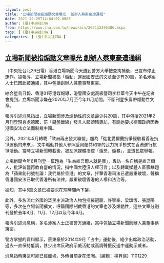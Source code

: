 ```yaml
---
layout: post
title: "立場新聞被指煽動文章曝光  創辦人蔡東豪遭通緝"
date: 2021-12-29T14:04:02.000Z
author: (臺)中央社CNA
from: https://www.cna.com.tw/news/acn/202112290386.aspx
tags: [ (臺)中央社CNA ]
categories: [ (臺)中央社CNA ]
---
```

<!--1640786642000-->
[立場新聞被指煽動文章曝光  創辦人蔡東豪遭通緝](https://www.cna.com.tw/news/acn/202112290386.aspx)
------

<div>
<div></div><div><p>（中央社台北29日電）香港立場新聞今天遭到警方大舉搜查拘捕後，已宣布停止運作。據報導，立場新聞被指「煽動」違反國安法的文章至少有20篇，多名涉案人士已因此被通緝，其中包括創辦人兼董事蔡東豪。</p><p>綜合星島日報、香港01等港媒報導，港警國安處高級警司李桂華今天中午在記者會提到，立場新聞涉嫌在2020年7月至今年11月期間，不斷刊登多篇帶煽動性文章。</p><p>報導引述消息指出，立場新聞涉及煽動性的文章最少共20篇，其中包括2021年2月刊登現身處德國、前「鍵盤戰線」發言人鄺頌晴專訪，有關她要求德國政府因香港國安法立法而制裁中國。</p><p>另外，2021年5月轉載「歐洲再出發大聯盟」題為「從北愛爾蘭抗爭經驗看香港抗爭運動的未來」，文中煽動其他人參照愛爾蘭共和軍的武力抗爭模式在香港進行抗爭活動。當時立場新聞轉載後，被左派媒體指控「煽恐、煽暴」，並遭民眾舉報。</p><p>立場新聞今年6月刊登一篇題為「生為維吾爾人就是罪」，專訪一名自稱是維吾爾人，批評新疆再教育營的情況，指中國大陸沒人權可言；以及轉載媒體人區家麟題為「蘋果創刊號社論：我們屬於香港」的文章，抨擊香港司法已遭嚴重破壞，聲稱香港國安法已取代香港所有法律，嚴重破壞香港的人權和法治等。</p><p>據知，其中5篇文章已被要求在短時間內下架。</p><p>此外，多名流亡外國的泛民主派政治人物包括羅冠聰、許智峯、梁頌恆、張崑陽等，多次在立場新聞撰文，呼籲國際制裁香港的文章也涉及煽動性，這些文章分別刊登於去年8月、11月、12月以及今年4月。</p><p>報導引述消息稱，多名涉案人士正被警方通緝，當中包括立場新聞創辦人兼董事蔡東豪。</p><p>警方掌握的資料顯示，蔡東豪於2014年9月「占中」運動後，絕少出席政治活動，過去一直保持低調，甚少出席反政府示威活動或高調聲援反送中運動示威者。</p><p>消息指蔡東豪可能已經離境，外傳目前身在澳洲。（編輯：楊昇儒）1101229</p></div>
</div>
